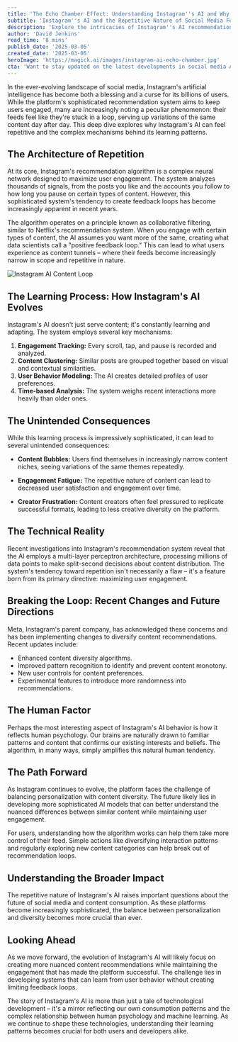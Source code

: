 ```yaml
---
title: 'The Echo Chamber Effect: Understanding Instagram''s AI and Why Your Feed Feels Like Groundhog Day'
subtitle: 'Instagram''s AI and the Repetitive Nature of Social Media Feeds'
description: 'Explore the intricacies of Instagram''s AI recommendation system that results in repetitive content loops, analyzing its mechanisms and how it shapes user engagement.'
author: 'David Jenkins'
read_time: '8 mins'
publish_date: '2025-03-05'
created_date: '2025-03-05'
heroImage: 'https://magick.ai/images/instagram-ai-echo-chamber.jpg'
cta: 'Want to stay updated on the latest developments in social media AI and tech trends? Follow us on LinkedIn for regular insights and analysis that keeps you ahead of the curve!'
---
```


In the ever-evolving landscape of social media, Instagram's artificial intelligence has become both a blessing and a curse for its billions of users. While the platform's sophisticated recommendation system aims to keep users engaged, many are increasingly noting a peculiar phenomenon: their feeds feel like they're stuck in a loop, serving up variations of the same content day after day. This deep dive explores why Instagram's AI can feel repetitive and the complex mechanisms behind its learning patterns.

## The Architecture of Repetition

At its core, Instagram's recommendation algorithm is a complex neural network designed to maximize user engagement. The system analyzes thousands of signals, from the posts you like and the accounts you follow to how long you pause on certain types of content. However, this sophisticated system's tendency to create feedback loops has become increasingly apparent in recent years.

The algorithm operates on a principle known as collaborative filtering, similar to Netflix's recommendation system. When you engage with certain types of content, the AI assumes you want more of the same, creating what data scientists call a "positive feedback loop." This can lead to what users experience as content tunnels – where their feeds become increasingly narrow in scope and repetitive in nature.

![Instagram AI Content Loop](https://i.magick.ai/PIXE/content_loop_273892847.jpg)

## The Learning Process: How Instagram's AI Evolves

Instagram's AI doesn't just serve content; it's constantly learning and adapting. The system employs several key mechanisms:

1. **Engagement Tracking:** Every scroll, tap, and pause is recorded and analyzed.
2. **Content Clustering:** Similar posts are grouped together based on visual and contextual similarities.
3. **User Behavior Modeling:** The AI creates detailed profiles of user preferences.
4. **Time-based Analysis:** The system weighs recent interactions more heavily than older ones.

## The Unintended Consequences

While this learning process is impressively sophisticated, it can lead to several unintended consequences:

- **Content Bubbles:** Users find themselves in increasingly narrow content niches, seeing variations of the same themes repeatedly.
  
- **Engagement Fatigue:** The repetitive nature of content can lead to decreased user satisfaction and engagement over time.

- **Creator Frustration:** Content creators often feel pressured to replicate successful formats, leading to less creative diversity on the platform.

## The Technical Reality

Recent investigations into Instagram's recommendation system reveal that the AI employs a multi-layer perceptron architecture, processing millions of data points to make split-second decisions about content distribution. The system's tendency toward repetition isn't necessarily a flaw – it's a feature born from its primary directive: maximizing user engagement.

## Breaking the Loop: Recent Changes and Future Directions

Meta, Instagram's parent company, has acknowledged these concerns and has been implementing changes to diversify content recommendations. Recent updates include:

- Enhanced content diversity algorithms.
- Improved pattern recognition to identify and prevent content monotony.
- New user controls for content preferences.
- Experimental features to introduce more randomness into recommendations.

## The Human Factor

Perhaps the most interesting aspect of Instagram's AI behavior is how it reflects human psychology. Our brains are naturally drawn to familiar patterns and content that confirms our existing interests and beliefs. The algorithm, in many ways, simply amplifies this natural human tendency.

## The Path Forward

As Instagram continues to evolve, the platform faces the challenge of balancing personalization with content diversity. The future likely lies in developing more sophisticated AI models that can better understand the nuanced differences between similar content while maintaining user engagement.

For users, understanding how the algorithm works can help them take more control of their feed. Simple actions like diversifying interaction patterns and regularly exploring new content categories can help break out of recommendation loops.

## Understanding the Broader Impact

The repetitive nature of Instagram's AI raises important questions about the future of social media and content consumption. As these platforms become increasingly sophisticated, the balance between personalization and diversity becomes more crucial than ever.

## Looking Ahead

As we move forward, the evolution of Instagram's AI will likely focus on creating more nuanced content recommendations while maintaining the engagement that has made the platform successful. The challenge lies in developing systems that can learn from user behavior without creating limiting feedback loops.

The story of Instagram's AI is more than just a tale of technological development – it's a mirror reflecting our own consumption patterns and the complex relationship between human psychology and machine learning. As we continue to shape these technologies, understanding their learning patterns becomes crucial for both users and developers alike.